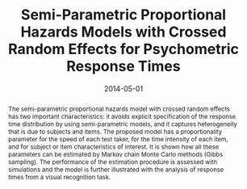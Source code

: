 ---
# Documentation: https://wowchemy.com/docs/managing-content/

title: 'Semi-Parametric Proportional Hazards Models with Crossed Random Effects for Psychometric Response Times'
subtitle: ''
summary: ''
authors:
- T. Loeys
- C. Legrand
- A. Schettino
- G. Pourtois
tags:
- '"Bayes Theorem"'
- '"Bayesian estimation"'
- '"Computer Simulation"'
- '"crossed random effects"'
- '"frailty model"'
- '"Humans"'
- '"Models; Statistical"'
- '"Pattern Recognition; Visual"'
- '"Proportional Hazards Models"'
- '"Psychological Tests"'
- '"Psychometrics"'
- '"Reaction Time"'
- '"Reproducibility of Results"'
- '"response time"'
- '"semi-parametric proportional hazards model"'
categories: []
date: '2014-05-01'
lastmod: 2020-10-10T16:08:58+02:00
featured: false
draft: false

# Featured image
# To use, add an image named `featured.jpg/png` to your page's folder.
# Focal points: Smart, Center, TopLeft, Top, TopRight, Left, Right, BottomLeft, Bottom, BottomRight.
image:
  caption: ''
  focal_point: ''
  preview_only: false

# Projects (optional).
#   Associate this post with one or more of your projects.
#   Simply enter your project's folder or file name without extension.
#   E.g. `projects = ["internal-project"]` references `content/project/deep-learning/index.md`.
#   Otherwise, set `projects = []`.
projects: []
publishDate: '2020-10-10T14:08:58.130578Z'
publication_types:
- '2'
abstract: 'The semi-parametric proportional hazards model with crossed random effects has two important characteristics: it avoids explicit specification of the response time distribution by using semi-parametric models, and it captures heterogeneity that is due to subjects and items. The proposed model has a proportionality parameter for the speed of each test taker, for the time intensity of each item, and for subject or item characteristics of interest. It is shown how all these parameters can be estimated by Markov chain Monte Carlo methods (Gibbs sampling). The performance of the estimation procedure is assessed with simulations and the model is further illustrated with the analysis of response times from a visual recognition task.'
publication: '*The British Journal of Mathematical and Statistical Psychology*'
doi: 10.1111/bmsp.12020
---